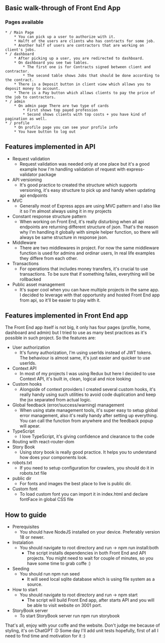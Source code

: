 ## Basic walk-through of Front End App ##
### Pages available ###
    * / Main Page
        * You can pick up a user to authorize with it.
        * Halft of the users are clients who has contracts for some job.
        * Another half of users are contractors that are working on client's jobs.
    * / dashboard 
        * After picking up a user, you are redirected to dashboard.
        * On dashboard you see two tables. 
            * The first one is for Contracts signed between client and contractor.
            * The second table shows Jobs that should be done according to the contract.
        * There is a Deposit button in client view which allows you to deposit money to account.
        * There is a Pay button which allows clients to pay the price of the job to contractors.
    * / admin 
        * On admin page There are two type of cards
            * First shows top payed profession
            * Second shows clients with top costs + you have kind of pagination as well.
    * / profile 
        * On profile page you can see your profile info
        * You have button to log out
## Features implemented in API ##
- Request validation
    - Request validation was needed only at one place but it's a good example how I'm handling validation of request with express-validator package
- API versioning
    - It's good practice to created the structure which supports versioning, it's easy structure to pick up and handy when updating api endpoints
- MVC
    - Generally most of Express apps are using MVC pattern and I also like it so I'm almost always using it in my projects
- Constant response structure pattern
    - When working on Front End, it's really disturbing when all api endpoints are returning different structure of json. That's the reason why I'm handling it globally with simple helper function, so there will always be same structure in response json. 
- Middleware
    - There are two middlewares in project. For now the same middleware function is used for admins and ordinar users, In real life examples they differe from each other.
- Transactions
    - For operations that includes money transfers, it's crucial to use transactions. To be sure that if something failes, everything will be rollbacked
- Public asset management
    - It's super cool when you can have multiple projects in the same app. I decided to leverage with that opportunity and hosted Front End app from api, so it'll be easier to play with it.

## Features implemented in Front End app ##

The Front End app itself is not big, it only has four pages (profile, home, dashboard and admin) but I tried to use as many best practices as it's possible in such project. So the features are:
- User authorization
    - It's funny authorization, I'm using userIds instead of JWT tokens. The behaviour is almost same, it's just easier and quicker to use userIds.
- Context API
    - In most of my projects I was using Redux but here I decided to use Context API, it's built in, clean, logical and nice looking
- Custom hooks
    - Alongside of context providers I created several custom hooks, it's really handy using such utilities to avoid code duplication and keep the jsx separated from actual logic.
- Global feedback (error/success/warning) management
    - When using state management tools, it's super easy to setup global error management, also it's really handy after setting up everything. You can call the function from anywhere and the feedback popup will apear.
- TypeScript
    - I love TypeScript, it's giving confidence and clearance to the code
- Routing with react-router-dom
- Story Book
    - Using story book is really good practice. It helps you to understand how does your components look.
- robots.txt
    - If you need to setup configuration for crawlers, you should do it in robots.txt file
- public dir
    - For fonts and images the best place to live is public dir.
- Custom font
    - To load custom font you can import it in index.html and declare fontFace in global CSS file

## How to guide ##
- Prerequisites
    - You should have NodeJS installed on your device. Preferably version 18 or newer.
- Instalation
    - You should navigate to root directory and run -> npm run install:both 
        - The script installs dependencies in both Front End and API projects. You might need to wait for couple of minutes, so you have some time to grab coffe :)
- Seeding
    - You should run npm run seed
        - It will seed local sqlite database which is using file system as a source.
- How to start
    - You should navigate to root directory and run -> npm start
        - The script will build Front End app, after starts API and you will be able to visit website on 3001 port.
- StoryBook server
    - To start StoryBook server run npm run storybook

That's all, enjoy with your coffe and the website. Don't judge me because of styling, it's on ChatGPT :D
Some day I'll add unit tests hopefully, first of all I need to find time and motivation for it :)

    